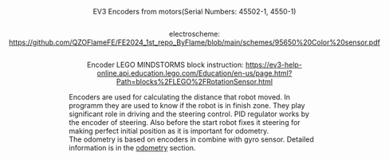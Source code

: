 <div align = center style="display: flex; flex-direction: column; align-items: center; justify-content: center;">
<p>EV3 Encoders from motors(Serial Numbers: 45502-1, 4550-1)</p>
<p>electroscheme: <a href="https://github.com/QZOFlameFE/FE2024_1st_repo_ByFlame/blob/main/schemes/99455%20Medium%20motor.pdf">https://github.com/QZOFlameFE/FE2024_1st_repo_ByFlame/blob/main/schemes/95650%20Color%20sensor.pdf</a> </p> 
<p>Encoder LEGO MINDSTORMS block instruction: <a href="https://ev3-help-online.api.education.lego.com/Education/en-us/page.html?Path=blocks%2FLEGO%2FRotationSensor.html">https://ev3-help-online.api.education.lego.com/Education/en-us/page.html?Path=blocks%2FLEGO%2FRotationSensor.html</a> </p>
</div>
Encoders are used for calculating the distance that robot moved. In programm they are used to know if the robot is in finish zone. They play significant role in driving and the steering control. PID regulator works by the encoder of steering. Also before the start robot fixes it steering for making perfect initial position as it is important for odometry.
</br>
The odometry is based on encoders in combine with gyro sensor. Detailed information is in the <a href="https://github.com/QZOFlameFE/FE2024_1st_repo_ByFlame/blob/main/Instructions/Power_and_Sense_Management/odometry.md">odometry</a> section.

